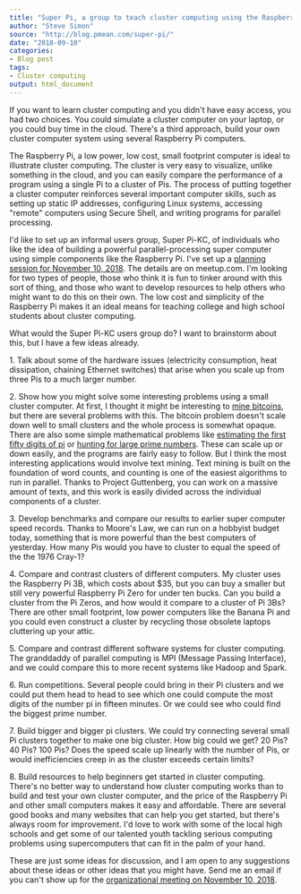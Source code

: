 ```yaml
---
title: "Super Pi, a group to teach cluster computing using the Raspberry Pi"
author: "Steve Simon"
source: "http://blog.pmean.com/super-pi/"
date: "2018-09-10"
categories:
- Blog post
tags:
- Cluster computing
output: html_document
---
```


If you want to learn cluster computing and you didn't have easy access,
you had two choices. You could simulate a cluster computer on your
laptop, or you could buy time in the cloud. There's a third approach,
build your own cluster computer system using several Raspberry Pi
computers.

<!---More--->

The Raspberry Pi, a low power, low cost, small footprint computer is
ideal to illustrate cluster computing. The cluster is very easy to
visualize, unlike something in the cloud, and you can easily compare the
performance of a program using a single Pi to a cluster of Pis. The
process of putting together a cluster computer reinforces several
important computer skills, such as setting up static IP addresses,
configuring Linux systems, accessing "remote" computers using Secure
Shell, and writing programs for parallel processing.

I'd like to set up an informal users group, Super Pi-KC, of individuals
who like the idea of building a powerful parallel-processing super
computer using simple components like the Raspberry Pi. I've set up a
[planning session for November 10,
2018](https://www.meetup.com/Kansas-City-R-Users-Group/events/254571498/).
The details are on meetup.com. I'm looking for two types of people,
those who think it is fun to tinker around with this sort of thing, and
those who want to develop resources to help others who might want to do
this on their own. The low cost and simplicity of the Raspberry Pi makes
it an ideal means for teaching college and high school students about
cluster computing.

What would the Super Pi-KC users group do? I want to brainstorm about
this, but I have a few ideas already.

1\. Talk about some of the hardware issues (electricity consumption, heat
dissipation, chaining Ethernet switches) that arise when you scale up
from three Pis to a much larger number.

2\. Show how you might solve some interesting problems using a small
cluster computer. At first, I thought it might be interesting to [mine
bitcoins](https://www.digitaltrends.com/computing/how-to-mine-bitcoin/),
but there are several problems with this. The bitcoin problem doesn't
scale down well to small clusters and the whole process is somewhat
opaque. There are also some simple mathematical problems like
[estimating the first fifty digits of
pi](https://en.wikipedia.org/wiki/Approximations_of_p) or [hunting for
large prime numbers](https://arxiv.org/abs/1709.09963). These can scale
up or down easily, and the programs are fairly easy to follow. But I
think the most interesting applications would involve text mining. Text
mining is built on the foundation of word counts, and counting is one of
the easiest algorithms to run in parallel. Thanks to Project Guttenberg,
you can work on a massive amount of texts, and this work is easily
divided across the individual components of a cluster.

3\. Develop benchmarks and compare our results to earlier super computer
speed records. Thanks to Moore's Law, we can run on a hobbyist budget
today, something that is more powerful than the best computers of
yesterday. How many Pis would you have to cluster to equal the speed of
the the 1976 Cray-1?

4\. Compare and contrast clusters of different computers. My cluster uses
the Raspberry Pi 3B, which costs about \$35, but you can buy a smaller
but still very powerful Raspberry Pi Zero for under ten bucks. Can you
build a cluster from the Pi Zeros, and how would it compare to a cluster
of Pi 3Bs? There are other small footprint, low power computers like the
Banana Pi and you could even construct a cluster by recycling those
obsolete laptops cluttering up your attic.

5\. Compare and contrast different software systems for cluster
computing. The granddaddy of parallel computing is MPI (Message Passing
Interface), and we could compare this to more recent systems like Hadoop
and Spark.

6\. Run competitions. Several people could bring in their Pi clusters and
we could put them head to head to see which one could compute the most
digits of the number pi in fifteen minutes. Or we could see who could
find the biggest prime number.

7\. Build bigger and bigger pi clusters. We could try connecting several
small Pi clusters together to make one big cluster. How big could we
get? 20 Pis? 40 Pis? 100 Pis? Does the speed scale up linearly with the
number of Pis, or would inefficiencies creep in as the cluster exceeds
certain limits?

8\. Build resources to help beginners get started in cluster computing.
There's no better way to understand how cluster computing works than to
build and test your own cluster computer, and the price of the Raspberry
Pi and other small computers makes it easy and affordable. There are
several good books and many websites that can help you get started, but
there's always room for improvement. I'd love to work with some of the
local high schools and get some of our talented youth tackling serious
computing problems using supercomputers that can fit in the palm of your
hand.

These are just some ideas for discussion, and I am open to any
suggestions about these ideas or other ideas that you might have. Send
me an email if you can't show up for the [organizational meeting on
November 10,
2018](https://www.meetup.com/Kansas-City-R-Users-Group/events/254571498/).


